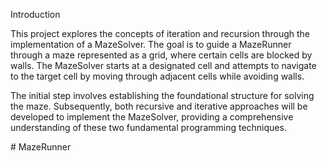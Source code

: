 Introduction

This project explores the concepts of iteration and recursion through the implementation of a MazeSolver. The goal is to guide a MazeRunner through a maze represented as a grid, where certain cells are blocked by walls. The MazeSolver starts at a designated cell and attempts to navigate to the target cell by moving through adjacent cells while avoiding walls.

The initial step involves establishing the foundational structure for solving the maze. Subsequently, both recursive and iterative approaches will be developed to implement the MazeSolver, providing a comprehensive understanding of these two fundamental programming techniques.

#   M a z e R u n n e r 
 
 
